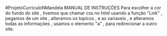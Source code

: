 #ProjetoCurriculoNMandela
MANUAL DE INSTRUÇÕES
Para escolher a cor do fundo do site , tivemos que chamar css no html 
usando a função "Link" , pegamos de um site , alteramos os topicos ,
e as variaveis , e alteramos todas as informações , usamos o elemento "a" ,
 para redirecionar a outro site.